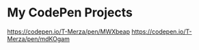 # My CodePen Projects
https://codepen.io/T-Merza/pen/MWXbeap
https://codepen.io/T-Merza/pen/mdKOgam
